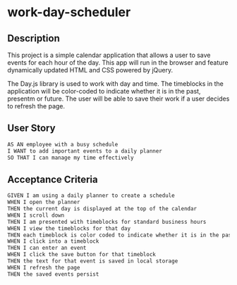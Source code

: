 # work-day-scheduler

## Description

This project is a simple calendar application that allows a user to save events for each hour of the day. This app will run in the browser and feature dynamically updated HTML and CSS powered by jQuery.

The Day.js library is used to work with day and time. The timeblocks in the application will be color-coded to indicate whether it is in the past, presentm or future. The user will be able to save their work if a user decides to refresh the page.

## User Story

```md
AS AN employee with a busy schedule
I WANT to add important events to a daily planner
SO THAT I can manage my time effectively
```

## Acceptance Criteria

```md
GIVEN I am using a daily planner to create a schedule
WHEN I open the planner
THEN the current day is displayed at the top of the calendar
WHEN I scroll down
THEN I am presented with timeblocks for standard business hours
WHEN I view the timeblocks for that day
THEN each timeblock is color coded to indicate whether it is in the past, present, or future
WHEN I click into a timeblock
THEN I can enter an event
WHEN I click the save button for that timeblock
THEN the text for that event is saved in local storage
WHEN I refresh the page
THEN the saved events persist
```